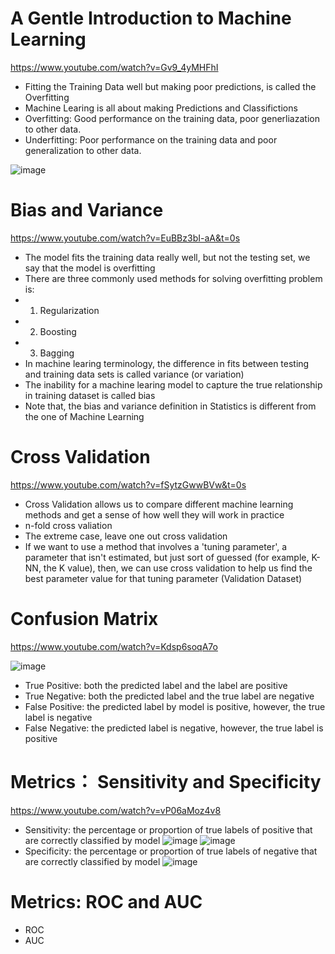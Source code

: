 
# A Gentle Introduction to Machine Learning

https://www.youtube.com/watch?v=Gv9_4yMHFhI

- Fitting the Training Data well but making poor predictions, is called the Overfitting
- Machine Learing is all about making Predictions and Classifictions
- Overfitting: Good performance on the training data, poor generliazation to other data. 
- Underfitting: Poor performance on the training data and poor generalization to other data.

![image](https://user-images.githubusercontent.com/60442877/149464318-d2f82b92-1b4a-4df1-91ee-c9f195db4879.png)



# Bias and Variance

https://www.youtube.com/watch?v=EuBBz3bI-aA&t=0s

- The model fits the training data really well, but not the testing set, we say that the model is overfitting
- There are three commonly used methods for solving overfitting problem is: 
- 1. Regularization
- 2. Boosting
- 3. Bagging
- In machine learing terminology, the difference in fits between testing and training data sets is called variance (or variation)
- The inability for a machine learing model to capture the true relationship in training dataset is called bias
- Note that, the bias and variance definition in Statistics is different from the one of Machine Learning

# Cross Validation

https://www.youtube.com/watch?v=fSytzGwwBVw&t=0s
 
- Cross Validation allows us to compare different machine learning methods and get a sense of how well they will work in practice
- n-fold cross valiation
- The extreme case, leave one out cross validation
- If we want to use a method that involves a 'tuning parameter', a parameter that isn't estimated, but just sort of guessed (for example, K-NN, the K value), then, we can use cross validation to help us find the best parameter value for that tuning parameter (Validation Dataset)

# Confusion Matrix

https://www.youtube.com/watch?v=Kdsp6soqA7o

![image](https://user-images.githubusercontent.com/60442877/149466730-196531f7-4d8a-4a41-b557-a8599ccc970a.png)

- True Positive: both the predicted label and the  label are positive
- True Negative: both the predicted label and the true label are negative
- False Positive: the predicted label by model is positive, however, the true label is negative
- False Negative: the predicted label is negative, however, the true label is positive

# Metrics： Sensitivity and Specificity

https://www.youtube.com/watch?v=vP06aMoz4v8

- Sensitivity: the percentage or proportion of true labels of positive that are correctly classified by model
![image](https://user-images.githubusercontent.com/60442877/149472743-3c695746-b05c-4c29-b993-03e752474f56.png)
![image](https://user-images.githubusercontent.com/60442877/149472819-6a216abc-d320-4dd9-93b2-24fd0ceb3068.png)
- Specificity: the percentage or proportion of true labels of negative that are correctly classified by model
![image](https://user-images.githubusercontent.com/60442877/149473116-6dd3b942-1535-4626-b5c4-0097a6fc3ed2.png)

# Metrics: ROC and AUC

- ROC
- AUC

